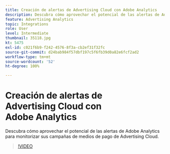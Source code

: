 ```yaml
---
title: Creación de alertas de Advertising Cloud con Adobe Analytics
description: Descubra cómo aprovechar el potencial de las alertas de Adobe Analytics para monitorizar sus campañas de medios de pago de Advertising Cloud.
feature: Advertising Analytics
topic: Integrations
role: User
level: Intermediate
thumbnail: 35118.jpg
kt: 5475
exl-id: c021f6b9-f242-4576-8f3a-cb2ef31f32fc
source-git-commit: d24bab984f57dbf197c5f6fb39d0a82e6fcf2ad2
workflow-type: tm+mt
source-wordcount: '52'
ht-degree: 100%

---
```


# Creación de alertas de Advertising Cloud con Adobe Analytics

Descubra cómo aprovechar el potencial de las alertas de Adobe Analytics para monitorizar sus campañas de medios de pago de Advertising Cloud.

>[!VIDEO](https://video.tv.adobe.com/v/35118/?quality=12&learn=on)
